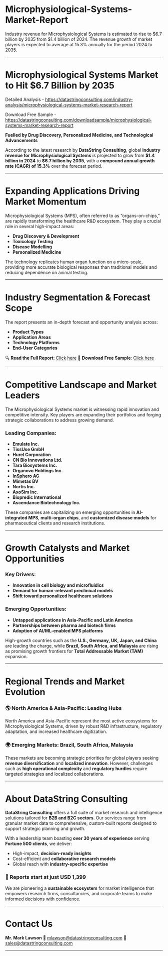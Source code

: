 # Microphysiological-Systems-Market-Report

Industry revenue for Microphysiological Systems is estimated to rise to $6.7 billion by 2035 from $1.4 billion of 2024. The revenue growth of market players is expected to average at 15.3% annually for the period 2024 to 2035.

---

# Microphysiological Systems Market to Hit \$6.7 Billion by 2035

Detailed Analysis - https://datastringconsulting.com/industry-analysis/microphysiological-systems-market-research-report

Download Free Sample - https://datastringconsulting.com/downloadsample/microphysiological-systems-market-research-report

**Fuelled by Drug Discovery, Personalized Medicine, and Technological Advancements**

According to the latest research by **DataString Consulting**, global **industry revenue for Microphysiological Systems** is projected to grow from **\$1.4 billion in 2024** to **\$6.7 billion by 2035**, with a **compound annual growth rate (CAGR) of 15.3%** over the forecast period.

---

# Expanding Applications Driving Market Momentum

Microphysiological Systems (MPS), often referred to as “organs-on-chips,” are rapidly transforming the healthcare R\&D ecosystem. They play a crucial role in several high-impact areas:

* **Drug Discovery & Development**
* **Toxicology Testing**
* **Disease Modelling**
* **Personalized Medicine**

The technology replicates human organ function on a micro-scale, providing more accurate biological responses than traditional models and reducing dependence on animal testing.

---

# Industry Segmentation & Forecast Scope

The report presents an in-depth forecast and opportunity analysis across:

* **Product Types**
* **Application Areas**
* **Technology Platforms**
* **End-User Categories**

🔍 **Read the Full Report**: [Click here](https://datastringconsulting.com/industry-analysis/microphysiological-systems-market-research-report)
📄 **Download Free Sample**: [Click here](https://datastringconsulting.com/downloadsample/microphysiological-systems-market-research-report)

---

# Competitive Landscape and Market Leaders

The Microphysiological Systems market is witnessing rapid innovation and competitive intensity. Key players are expanding their portfolios and forging strategic collaborations to address growing demand.

### Leading Companies:

* **Emulate Inc.**
* **TissUse GmbH**
* **Hurel Corporation**
* **CN Bio Innovations Ltd.**
* **Tara Biosystems Inc.**
* **Organovo Holdings Inc.**
* **InSphero AG**
* **Mimetas BV**
* **Nortis Inc.**
* **AxoSim Inc.**
* **Biopredic International**
* **Ascendance Biotechnology Inc.**

These companies are capitalizing on emerging opportunities in **AI-integrated MPS**, **multi-organ chips**, and **customized disease models** for pharmaceutical clients and research institutions.

---

# Growth Catalysts and Market Opportunities

### Key Drivers:

* **Innovation in cell biology and microfluidics**
* **Demand for human-relevant preclinical models**
* **Shift toward personalized healthcare solutions**

### Emerging Opportunities:

* **Untapped applications in Asia-Pacific and Latin America**
* **Partnerships between pharma and biotech firms**
* **Adoption of AI/ML-enabled MPS platforms**

High-growth countries such as the **U.S., Germany, UK, Japan, and China** are leading the charge, while **Brazil, South Africa, and Malaysia** are rising as promising growth frontiers for **Total Addressable Market (TAM)** expansion.

---

# Regional Trends and Market Evolution

### 🌎 North America & Asia-Pacific: Leading Hubs

North America and Asia-Pacific represent the most active ecosystems for Microphysiological Systems, driven by robust R\&D infrastructure, regulatory adaptation, and increased healthcare digitization.

### 🌍 Emerging Markets: Brazil, South Africa, Malaysia

These markets are becoming strategic priorities for global players seeking **revenue diversification** and **localized innovation**. However, challenges such as **high operational complexity** and **regulatory hurdles** require targeted strategies and localized collaborations.

---

# About DataString Consulting

**DataString Consulting** offers a full suite of market research and intelligence solutions tailored for **B2B and B2C sectors**. Our services range from granular market data to comprehensive, custom-built reports designed to support strategic planning and growth.

With a leadership team boasting **over 30 years of experience** serving **Fortune 500 clients**, we deliver:

* High-impact, **decision-ready insights**
* Cost-efficient and **collaborative research models**
* Global reach with **industry-specific expertise**

### 💼 Reports start at just **USD 1,399**

We are pioneering a **sustainable ecosystem** for market intelligence that empowers research firms, consultancies, and corporate teams to make informed decisions with confidence.

---

# Contact Us

**Mr. Mark Lawson**
📧 [mlawson@datastringconsulting.com](mailto:mlawson@datastringconsulting.com)
📧 [sales@datastringconsulting.com](mailto:sales@datastringconsulting.com)

---
